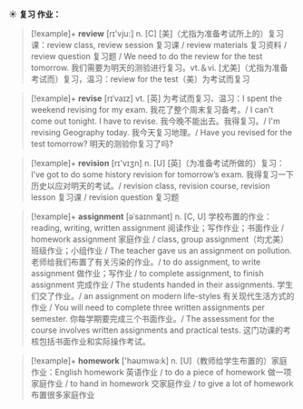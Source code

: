 ☀ <span class="category">**复习 作业：**</span>
>[!example]+ <span class="vocabulary">**review**</span> [rɪ'vju:] 
> <span class="definition">n. [C] [美]（尤指为准备考试所上的）复习课：</span>review class, review session 复习课 / review materials 复习资料 / review question 复习题 / We need to do the review for the test tomorrow. 我们需要为明天的测验进行复习。<span class="definition">vt.＆vi. [尤美]（尤指为准备考试而）复习，温习：</span>review for the test（美）为考试而复习
           
>[!example]+ <span class="vocabulary">**revise**</span> [rɪˈvaɪz]
> <span class="definition">vt. [英] 为考试而复习、温习：</span>I spent the weekend revising for my exam. 我花了整个周末复习备考。/ I can't come out tonight. I have to revise. 我今晚不能出去。我得复习。/ I'm revising Geography today. 我今天复习地理。/ Have you revised for the test tomorrow? 明天的测验你复习了吗?

>[!example]+ <span class="vocabulary">**revision**</span> [rɪ'vɪӡn] 
> <span class="definition">n. [U] [英]（为准备考试所做的）复习：</span>I’ve got to do some history revision for tomorrow’s exam. 我得复习一下历史以应对明天的考试。/ revision class, revision course, revision lesson 复习课 / revision question 复习题 
           
>[!example]+ <span class="vocabulary">**assignment**</span> [əˈsaɪnmənt]
> <span class="definition">n. [C, U] 学校布置的作业：</span>reading, writing, written assignment 阅读作业；写作作业；书面作业 / homework assignment 家庭作业 / class, group assignment（均尤美）班级作业；小组作业 / The teacher gave us an assignment on pollution. 老师给我们布置了有关污染的作业。/ to do assignment, to write assignment 做作业；写作业 / to complete assignment, to finish assignment 完成作业 / The students handed in their assignments. 学生们交了作业。/ an assignment on modern life-styles 有关现代生活方式的作业 / You will need to complete three written assignments per semester. 你每学期要完成三个书面作业。/ The assessment for the course involves written assignments and practical tests. 这门功课的考核包括书面作业和实际操作考试。

>[!example]+ <span class="vocabulary">**homework**</span> ['həʊmwə:k] 
> <span class="definition">n. [U]（教师给学生布置的）家庭作业：</span>English homework 英语作业 / to do a piece of homework 做一项家庭作业 / to hand in homework 交家庭作业 / to give a lot of homework 布置很多家庭作业